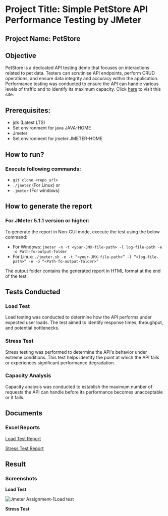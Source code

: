 # Project Title: Simple PetStore API Performance Testing by JMeter
## Project Name: PetStore

## Objective
PetStore is a dedicated API testing demo that focuses on interactions related to pet data. Testers can scrutinise API endpoints, perform CRUD operations, and ensure data integrity and accuracy within the application. Performance testing was conducted to ensure the API can handle various levels of traffic and to identify its maximum capacity. Click [here](https://petstore.octoperf.com/actions/Catalog.action) to visit this site.

## Prerequisites:

- jdk (Latest LTS)
- Set environment for java JAVA-HOME
- Jmeter
- Set environment for jmeter JMETER-HOME

## How to run?

### Execute following commands:

- `git clone <repo_url>`
- `./jmeter` (For Linux) or
- `.jmeter` (For windows)
  
## How to generate the report
  
### For JMeter 5.1.1 version or higher:
To generate the report in Non-GUI mode, execute the test using the below command:
- For Windows: `jmeter -n -t <your-JMX-file-path> -l log-file-path -e -o Path-fo-output-folder`
- For Linux: `./jmeter.sh -n -t “<your-JMX-file-path>” -l “<log-file-path>” -e -o “<Path-fo-output-folder>”`
  
The output folder contains the generated report in HTML format at the end of the test.

## Tests Conducted
### Load Test
Load testing was conducted to determine how the API performs under expected user loads. The test aimed to identify response times, throughput, and potential bottlenecks.

### Stress Test
Stress testing was performed to determine the API's behavior under extreme conditions. This test helps identify the point at which the API fails or experiences significant performance degradation.

### Capacity Analysis
Capacity analysis was conducted to establish the maximum number of requests the API can handle before its performance becomes unacceptable or it fails.

## Documents
### Excel Reports

[Load Test Report](https://docs.google.com/spreadsheets/d/1D9_IU2n9IpzlKomQBwRrBNMmUJSxD2WM2nUSCvSccUQ/edit?usp=sharing)

[Stress Test Report](https://docs.google.com/spreadsheets/d/1gD_sIs_x0oi8Uu4v2mRTSMSdG3N-ZgELo4mo0sTU7wE/edit?usp=sharing)

## Result
### Screenshots
**Load Test**

![Jmeter Assignment-1Load test](https://github.com/Monira07/random-user-api-performance-test/assets/115618518/9c99ef62-e187-4b67-beb3-7a394ff6f770)


**Stress Test**
